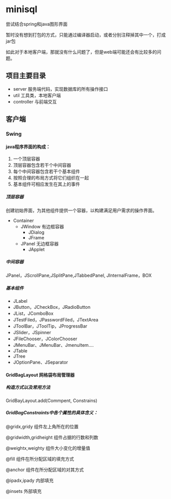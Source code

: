 # minisql

尝试结合spring和java图形界面

暂时没有想到打包的方式，只能通过编译器启动，或者分别注释掉其中一个，打成jar包

如此对于本地客户端，那就没有什么问题了，但是web端可能还会有比较多的问题。

## 项目主要目录
- server    服务端代码，实现数据库的所有操作接口
- util  工具类，本地客户端
- controller    与前端交互

## 客户端

### Swing

#### java程序界面的构成：
1. 一个顶层容器
2. 顶层容器包含若干个中间容器
3. 每个中间容器包含若干个基本组件
4. 按照合理的布局方式将它们组织在一起
5. 基本组件可相应发生在其上的事件

##### 顶层容器
创建初始界面，为其他组件提供一个容器，以构建满足用户需求的操作界面。

- Container
    - JWindow   有边框容器
        - JDialog
        - JFrame
    - JPanel    无边框容器
        - JApplet
     
##### 中间容器
JPanel，JScrollPane,JSplitPane,JTabbedPanel,  JInternalFrame，BOX

##### 基本组件
- JLabel
- JButton，JCheckBox，JRadioButton
- JList，JComboBox
- JTestFiled，JPasswordFiled，JTextArea
- JToolBar，JToolTip，JProgressBar
- JSlider，JSpinner
- JFileChooser，JColorChooser
- JMenuBar、JMenuBar、JmenuItem....
- JTable
- JTree
- JOptionPane、JSeparator
                                                                                                                                                                                                                                                                                                                                                                                                                                                                                                                                                                                                                                                                                                                                                                                                                                                                                                                                                                                                              

#### GridBagLayout 网格袋布局管理器

##### 构造方式以及常用方法
GridBayLayout.add(Commpent, Constrains)

##### GridBagConstraints中各个属性的具体含义：
@gridx,gridy
组件左上角所在的位置

@gridwidth,gridheight
组件占据的行数和列数

@weightx,weighty
组件大小变化的增量值

@fill
组件在所分配区域的填充方式

@anchor
组件在所分配区域的对其方式

@ipadx,ipady
内部填充

@insets
外部填充

##### 
